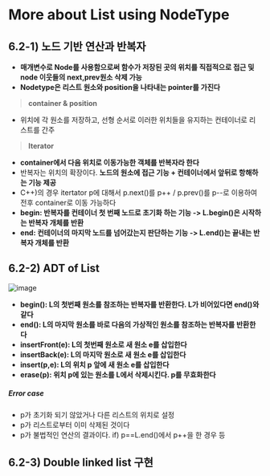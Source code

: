 More about List using NodeType
=====================
## 6.2-1) 노드 기반 연산과 반복자
* **매개변수로 Node를 사용함으로써 함수가 저장된 곳의 위치를 직접적으로 접근 및 node 이웃들의 next,prev원소 삭제 가능**
* **Nodetype은 리스트 원소와 position을 나타내는 pointer를 가진다**
> **container & position**
  * 위치에 각 원소를 저장하고, 선형 순서로 이러한 위치들을 유지하는 컨테이너로 리스트를 간주
> **Iterator**
  * **container에서 다음 위치로 이동가능한 객체를 반복자라 한다**
  * 반복자는 위치의 확장이다. **노드의 원소에 접근 기능 + 컨테이너에서 앞뒤로 항해하는 기능 제공**
  * C++)의 경우 itertator p에 대해서 p.next()를 p++ / p.prev()를 p--로 이용하여 전후 container로 이동 가능하다
  * **begin: 반복자를 컨테이너 첫 번째 노드로 초기화 하는 기능 -> L.begin()은 시작하는 반복자 개체를 반환**
  * **end: 컨테이너의 마지막 노드를 넘어갔는지 판단하는 기능 -> L.end()는 끝내는 반복자 개체를 반환**

## 6.2-2) ADT of List
![image](https://user-images.githubusercontent.com/50229148/108017471-54f97680-7058-11eb-9188-1157a4e88bef.png)
* **begin(): L의 첫번째 원소를 참조하는 반복자를 반환한다. L가 비어있다면 end()와 같다**
* **end(): L의 마지막 원소를 바로 다음의 가상적인 원소를 참조하는 반복자를 반환한다**
* **insertFront(e): L의 첫번째 원소로 새 원소 e를 삽입한다**
* **insertBack(e): L의 마지막 원소로 새 원소 e를 삽입한다**
* **insert(p,e): L의 위치 p 앞에 새 원소 e를 삽입한다**
* **erase(p): 위치 p에 있는 원소를 L에서 삭제시킨다. p를 무효화한다**
##### Error case
* p가 초기화 되기 않았거나 다른 리스트의 위치로 설정
* p가 리스트로부터 이미 삭제된 것이다
* p가 불법적인 연산의 결과이다. if) p==L.end()에서 p++을 한 경우 등

## 6.2-3) Double linked list 구현
